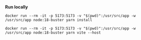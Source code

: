 **Run locally**

`docker run --rm -it -p 5173:5173 -v "$(pwd)":/usr/src/app -w /usr/src/app node:18-buster yarn install`

`docker run --rm -it -p 5173:5173 -v "$(pwd)":/usr/src/app -w /usr/src/app node:18-buster yarn vite --host`
